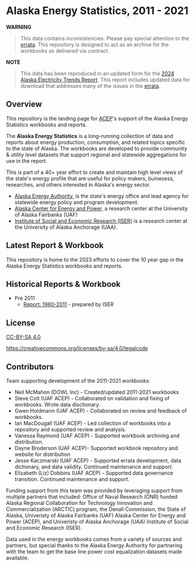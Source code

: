 # Alaska Energy Statistics, 2011 - 2021

**WARNING**
> This data contains inconsistencies. Please pay special attention to the [errata](errata.md). This repository is designed to act as an archive for the workbooks as delivered via contract.

**NOTE**
> This data has been reproduced in an updated form for the [2024 Alaska Electricity Trends Report](https://acep-uaf.github.io/aetr-web-book-2024/). This report includes updated data for download that addresses many of the issues in the [errata](errata.md).

## Overview

This repository is the landing page for [ACEP](https://uaf.edu/acep)'s support of the Alaska Energy Statistics workbooks and reports. 

The **Alaska Energy Statistics** is a long-running collection of data and reports about  energy production, consumption, and related topics specific to the state of Alaska.  The workbooks are developed to provide community & utility level datasets that support regional and statewide aggregations for use in the report.

This is part of a 40+ year effort to create and maintain high level views of the state's energy profile that are useful for policy makers, buinesess, researches, and others interested in Alaska's energy sector.  

- [Alaska Energy Authority](https://www.akenergyauthority.org/), is the state's energy office and lead agency for statewide energy policy and program development.
- [Alaska Center for Energy and Power](https://uaf.edu/acep), a research center at the University of Alaska Fairbanks (UAF)
- [Institute of Social and Economic Research (ISER)](https://iseralaska.org/) is a research center at the University of Alaska Anchorage (UAA).

## Latest Report & Workbook

This repository is home to the 2023 efforts to cover the 10 year gap in the Alaska Energy Statistics workbooks and reports. 


## Historical Reports & Workbook

- Pre 2011
  - [Report: 1960-2011](https://scholarworks.alaska.edu/handle/11122/3852) - prepared by ISER

## License

[CC-BY-SA 4.0](LICENSE.md)

https://creativecommons.org/licenses/by-sa/4.0/legalcode

## Contributors

Team supporting development of the 2011-2021 workbooks:
- Neil McMahon (DOWL Inc) - Created/updated 2011-2021 workbooks
- Steve Colt (UAF ACEP) - Collaborated on validation and fixing of workbooks. Wrote data
  disctionary. 
- Gwen Holdmann (UAF ACEP) - Collaborated on review and feedback of workbooks.
- Ian MacDougall (UAF ACEP)  - Led collection of workbooks into a repository and supported
  review and analysis. 
- Vanessa Raymond (UAF ACEP) - Supported workbook archiving and distribution.
- Dayne Broderson (UAF ACEP)- Supported workbook repository and website for distribution
- Jesse Kaczmarski (UAF ACEP) - Supported errata development, data dictionary, and data validity. Continued maintenance and support.
- Elizabeth (Liz) Dobbins (UAF ACEP) - Supported data governance transition. Continued maintenance and support.

Funding support from this team was provided by leveraging support from multiple
partners that included: Office of Naval Research (ONR) funded Alaska Regional Collaboration for Technology Innovation and Commercialization (ARCTIC) program, the Denali Commission, the State of Alaska, Univeristy of Alaska Fairbanks (UAF) Alaska Center for Energy and Power (ACEP), and Univeristy of Alaska Anchorage (UAA) Institute of Social and Economic Research (ISER).

Data used in the energy workbooks comes from a variety of sources and partners, but special thanks to the Alaska Energy Authority for partnering with the team to get the base line power cost equalization datasets made available.
